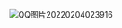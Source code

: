 ![QQ图片20220204023916](https://user-images.githubusercontent.com/61352919/152408465-7753d482-c4bf-49bd-9971-c0f3ef1b4566.png)
